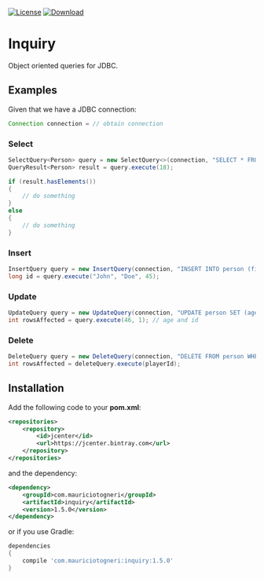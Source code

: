 [![License](https://img.shields.io/badge/license-MIT-green.svg)](https://github.com/mauriciotogneri/inquiry/blob/master/LICENSE.md)
[![Download](https://api.bintray.com/packages/mauriciotogneri/maven/inquiry/images/download.svg)](https://bintray.com/mauriciotogneri/maven/inquiry/_latestVersion)

# Inquiry
Object oriented queries for JDBC.

## Examples

Given that we have a JDBC connection:
```java
Connection connection = // obtain connection
```

### Select
```java
SelectQuery<Person> query = new SelectQuery<>(connection, "SELECT * FROM person WHERE (age > ?)", Person.class);
QueryResult<Person> result = query.execute(18);

if (result.hasElements())
{
    // do something
}
else
{
    // do something
}
```

### Insert
```java
InsertQuery query = new InsertQuery(connection, "INSERT INTO person (first_name, last_name, age) VALUES (?, ?, ?)");
long id = query.execute("John", "Doe", 45);
```

### Update
```java
UpdateQuery query = new UpdateQuery(connection, "UPDATE person SET (age = ?) WHERE (id = ?)");
int rowsAffected = query.execute(46, 1); // age and id
```

### Delete
```java
DeleteQuery query = new DeleteQuery(connection, "DELETE FROM person WHERE (id = ?)");
int rowsAffected = deleteQuery.execute(playerId);
```

## Installation

Add the following code to your **pom.xml**:

```xml
<repositories>
    <repository>
        <id>jcenter</id>
        <url>https://jcenter.bintray.com</url>
    </repository>
</repositories>
```

and the dependency:

```xml
<dependency>
    <groupId>com.mauriciotogneri</groupId>
    <artifactId>inquiry</artifactId>
    <version>1.5.0</version>
</dependency>
```

or if you use Gradle:

```groovy
dependencies
{
    compile 'com.mauriciotogneri:inquiry:1.5.0'
}
```